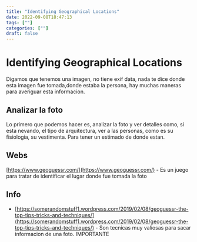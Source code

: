 ```yaml
---
title: "Identifying Geographical Locations"
date: 2022-09-08T18:47:13
tags: [""]
categories: [""]
draft: false
---
```


# Identifying Geographical Locations

Digamos que tenemos una imagen, no tiene exif data, nada te dice donde esta imagen fue tomada,donde estaba la persona, hay muchas maneras para averiguar esta informacion.

## Analizar la foto

Lo primero que podemos hacer es, analizar la foto y ver detalles como, si esta nevando, el tipo de arquitectura, ver a las personas, como es su fisiologia, su vestimenta. Para tener un estimado de donde estan.

## Webs

[https://www.geoguessr.com/](https://www.geoguessr.com/) - Es un juego para tratar de identificar el lugar donde fue tomada la foto

## Info

* [https://somerandomstuff1.wordpress.com/2019/02/08/geoguessr-the-top-tips-tricks-and-techniques/](https://somerandomstuff1.wordpress.com/2019/02/08/geoguessr-the-top-tips-tricks-and-techniques/) - Son tecnicas muy valiosas para sacar informacion de una foto. IMPORTANTE
